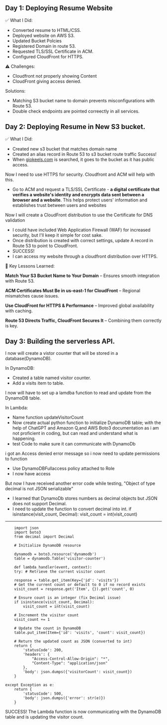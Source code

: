 ## Day 1: Deploying Resume Website

✅ What I Did:

- Converted resume to HTML/CSS.
- Deployed website on AWS S3.
- Updated Bucket Polcies
- Registered Domain in route 53.
- Requested TLS/SSL Certificate in ACM.
- Configured CloudFront for HTTPS.

⚠️ Challenges:

- Cloudfront not properly showing Content
- CloudFront giving access denied.

Solutions:

- Matching S3 bucket name to domain prevents misconfigurations with Route 53.
- Double check endpoints are pointed correectly in all services.

## Day 2: Deploying Resume in New S3 bucket.

✅ What I Did:

- Created new s3 bucket that matches domain name
- Created an alias record in Route 53 to s3 bucket route traffic
  Success!
- When [giokeels.com](http://giokeels.com) is searched, it goes to the bucket as it has public access.

Now I need to use HTTPS for security. Cloudfront and ACM will help with this.

- Go to ACM and request a TLS/SSL Certificate - **a digital certificate that verifies a website's identity and encrypts data sent between a browser and a website**. This helps protect users' information and establishes trust between users and websites

Now I will create a CloudFront distribution to use the Certificate for DNS validation

- I could have included Web Application Firewall (WAF) for increased security, but I'll keep it simple for cost sake.
- Once distribution is created with correct settings, update A record in Route 53 to point to CloudFront.
- SUCCESS!
- I can access my website through a cloudfront distribution over HTTPS.

📌 Key Lessons Learned:

**Match Your S3 Bucket Name to Your Domain** – Ensures smooth integration with Route 53.

**ACM Certificates Must Be in us-east-1 for CloudFront** – Regional mismatches cause issues.

**Use CloudFront for HTTPS & Performance** – Improved global availability with caching.

**Route 53 Directs Traffic, CloudFront Secures It** – Combining them correctly is key.

## Day 3: Building the serverless API.

I now will create a vistor counter that will be stored in a database(DynamoDB).

In DynamoDB:

- Created a table named visitor counter.
- Add a visits item to table.

I now will have to set up a lamdba function to read and update from the DynamoDB table.

In Lambda:

- Name function updateVisitorCount
- Now create actual python function to initialize DynamoDB table; with the help of ChatGPT and Amazon Q,and AWS Boto3 documentation as i am not proficient in coding, but can read and understand what is happening.
- test Code to make sure it can communicate with DynamoDb

i got an Access denied error message so i now need to update permissions to function

- Use DynamoDBFullaccess policy attached to Role
- I now have access

But now I have received another error code while testing, "Object of type decimal is not JSON serializable"

- I learned that DynamoDb stores numbers as decimal objects but JSON does not support Decimal.
- I need to update the function to convert decimal into int.
  if isinstance(visit_count, Decimal):
  visit_count = int(visit_count)

---

        import json
        import boto3
        from decimal import Decimal

        # Initialize DynamoDB resource

        dynamodb = boto3.resource('dynamodb')
        table = dynamodb.Table('visitor-counter')

        def lambda_handler(event, context):
        try: # Retrieve the current visitor count

        response = table.get_item(Key={'id': 'visits'})
        # Get the current count or default to 0 if no record exists
        visit_count = response.get('Item', {}).get('count', 0)

        # Ensure count is an integer (fix Decimal issue)
        if isinstance(visit_count, Decimal):
            visit_count = int(visit_count)

        # Increment the visitor count
        visit_count += 1

        # Update the count in DynamoDB
        table.put_item(Item={'id': 'visits', 'count': visit_count})

        # Return the updated count as JSON (converted to int)
        return {
            'statusCode': 200,
            'headers': {
                "Access-Control-Allow-Origin": "*",
                "Content-Type": "application/json"
            },
            'body': json.dumps({'visitorCount': visit_count})
        }

    except Exception as e:
        return {
            'statusCode': 500,
            'body': json.dumps({'error': str(e)})
        }

SUCCESS! The Lambda function is now communicating with the DynamoDB table and is updating the visitor count.
